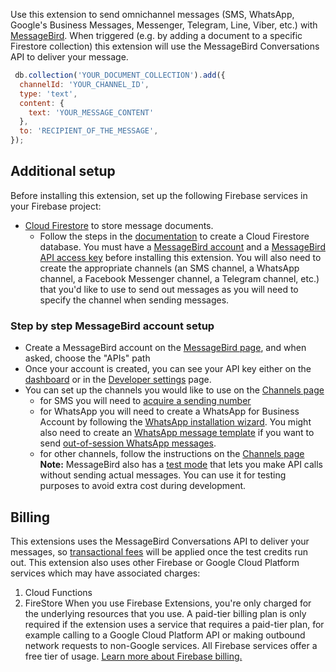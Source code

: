 Use this extension to send omnichannel messages (SMS, WhatsApp, Google's Business Messages, Messenger, Telegram, Line, Viber, etc.) with [MessageBird](https://messagebird.com/).
When triggered (e.g. by adding a document to a specific Firestore collection) this extension will use the MessageBird Conversations API to deliver your message.
```js
 db.collection('YOUR_DOCUMENT_COLLECTION').add({
  channelId: 'YOUR_CHANNEL_ID',
  type: 'text',
  content: {
    text: 'YOUR_MESSAGE_CONTENT'
  },
  to: 'RECIPIENT_OF_THE_MESSAGE',
});
```
## Additional setup
Before installing this extension, set up the following Firebase services in your Firebase project:
- [Cloud Firestore](https://firebase.google.com/docs/firestore) to store message documents.
  - Follow the steps in the [documentation](https://firebase.google.com/docs/firestore/quickstart#create) to create a Cloud Firestore database.
You must have a [MessageBird account](https://messagebird.com/en/) and a [MessageBird API access key](https://support.messagebird.com/hc/en-us/articles/360001853998-Creating-access-keys) before installing this extension.
You will also need to create the appropriate channels (an SMS channel, a WhatsApp channel, a Facebook Messenger channel, a Telegram channel, etc.) that you'd like to use to send out messages as you will need to specify the channel when sending messages.
### Step by step MessageBird account setup
- Create a MessageBird account on the [MessageBird page](https://dashboard.messagebird.com/en/sign-up?), and when asked, choose the "APIs" path
- Once your account is created, you can see your API key either on the [dashboard](https://dashboard.messagebird.com/) or in the [Developer settings](https://dashboard.messagebird.com/en/developers/access) page.
- You can set up the channels you would like to use on the [Channels page](https://dashboard.messagebird.com/en/channels)
  - for SMS you will need to [acquire a sending number](https://support.messagebird.com/hc/en-us/articles/208011689-Buy-a-Virtual-Mobile-Number-VMN-)
  - for WhatsApp you will need to create a WhatsApp for Business Account by following the [WhatsApp installation wizard](https://dashboard.messagebird.com/en/onboarding/wa-api/install-whatsapp). You might also need to create an [WhatsApp message template](https://dashboard.messagebird.com/en/whatsapp-template-manager/) if you want to send [out-of-session WhatsApp messages](https://support.messagebird.com/hc/en-us/articles/360004817257-What-is-the-difference-between-Message-Template-and-Template-Message-).
  - for other channels, follow the instructions on the [Channels page](https://dashboard.messagebird.com/en/channels)
**Note:** MessageBird also has a [test mode](https://support.messagebird.com/hc/en-us/articles/360000670709-What-is-the-difference-between-a-live-key-and-a-test-key-) that lets you make API calls without sending actual messages. You can use it for testing purposes to avoid extra cost during development.
## Billing
This extensions uses the MessageBird Conversations API to deliver your messages, so [transactional fees](https://messagebird.com/en/pricing/api) will be applied once the test credits run out.
This extension also uses other Firebase or Google Cloud Platform services which may have associated charges:
1. Cloud Functions
2. FireStore
When you use Firebase Extensions, you're only charged for the underlying resources that you use.
A paid-tier billing plan is only required if the extension uses a service that requires a paid-tier plan, for example calling to a Google Cloud Platform API or making outbound network requests to non-Google services. All Firebase services offer a free tier of usage. [Learn more about Firebase billing.](https://firebase.google.com/pricing)
